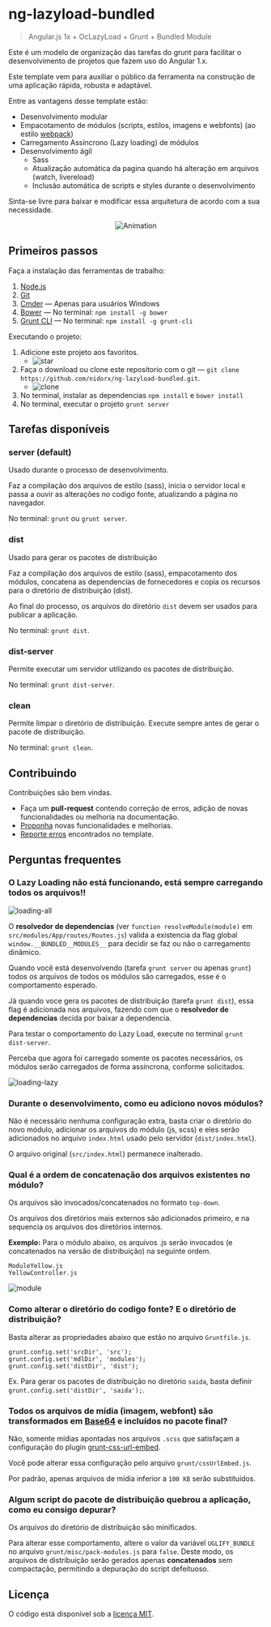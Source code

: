 # ng-lazyload-bundled

> Angular.js 1x + OcLazyLoad + Grunt + Bundled Module


Este é um modelo de organização das tarefas do grunt para facilitar o desenvolvimento
de projetos que fazem uso do Angular 1.x.

Este template vem para auxiliar o público da ferramenta na construção de uma aplicação rápida, robusta e adaptável.

Entre as vantagens desse template estão:

* Desenvolvimento modular
* Empacotamento de módulos (scripts, estilos, imagens e webfonts) (ao estilo [webpack](https://webpack.github.io))
* Carregamento Assíncrono (Lazy loading) de módulos
* Desenvolvimento ágil
    - Sass
    - Atualização automática da pagina quando há alteração em arquivos (watch, livereload)
    - Inclusão automática de scripts e styles durante o desenvolvimento


Sinta-se livre para baixar e modificar essa arquitetura de acordo com a sua necessidade.

<div align="center">
    <img
        src="https://github.com/nidorx/ng-lazyload-bundled/raw/master/doc/animation.gif"
        alt="Animation" style="max-width:100%;">
</div>

## Primeiros passos

Faça a instalação das ferramentas de trabalho:

1. [Node.js](https://nodejs.org/en/download)
2. [Git](https://git-scm.com/downloads)
3. [Cmder](http://cmder.net) — Apenas para usuários Windows
4. [Bower](https://bower.io) — No terminal: `npm install -g bower`
5. [Grunt CLI](http://gruntjs.com) — No terminal: `npm install -g grunt-cli`


Executando o projeto:

1. Adicione este projeto aos favoritos.
    - ![star](doc/star.png)
2. Faça o download ou clone este repositorio com o git — `git clone https://github.com/nidorx/ng-lazyload-bundled.git`.
    - ![clone](doc/clone.png)
3. No terminal, instalar as dependencias `npm install` e `bower install`
3. No terminal, executar o projeto `grunt server`

## Tarefas disponíveis

### server (default)

Usado durante o processo de desenvolvimento.

Faz a compilação dos arquivos de estilo (sass), inicia o servidor local e passa a ouvir as alterações no codigo fonte,
atualizando a página no navegador.

No terminal: `grunt` ou `grunt server`.


### dist

Usado para gerar os pacotes de distribuição

Faz a compilação dos arquivos de estilo (sass), empacotamento dos módulos, concatena as dependencias de fornecedores
e copia os recursos para o diretório de distribuição (dist).

Ao final do processo, os arquivos do diretório `dist` devem ser usados para publicar a aplicação.

No terminal: `grunt dist`.


### dist-server

Permite executar um servidor utilizando os pacotes de distribuição.

No terminal: `grunt dist-server`.

### clean

Permite limpar o diretório de distribuição. Execute sempre antes de gerar o pacote de distribuição.

No terminal: `grunt clean`.


## Contribuindo

Contribuições são bem vindas.

* Faça um **pull-request** contendo correção de erros, adição de novas funcionalidades ou melhoria na documentação.
* [Proponha](https://github.com/nidorx/ng-lazyload-bundled/issues) novas funcionalidades e melhorias.
* [Reporte erros](https://github.com/nidorx/ng-lazyload-bundled/issues) encontrados no template.


## Perguntas frequentes


### O Lazy Loading não está funcionando, está sempre carregando todos os arquivos!!

![loading-all](doc/loading-all.png)

O **resolvedor de dependencias** (ver `function resolveModule(module)` em `src/modules/App/routes/Routes.js`) valida a existencia da flag global `window.__BUNDLED__MODULES__` para decidir se faz ou não o carregamento dinâmico.

Quando você está desenvolvendo (tarefa `grunt server` ou apenas `grunt`) todos os arquivos de todos os módulos são carregados, esse é o comportamento esperado.

Já quando voce gera os pacotes de distribuição (tarefa `grunt dist`), essa flag é adicionada nos arquivos, fazendo com que o **resolvedor de dependencias** decida por baixar a dependencia.

Para testar o comportamento do Lazy Load, execute no terminal `grunt dist-server`.

Perceba que agora foi carregado somente os pacotes necessários, os módulos serão carregados de forma assíncrona, conforme solicitados.

![loading-lazy](doc/loading-lazy.png)


### Durante o desenvolvimento, como eu adiciono novos módulos?

Não é necessário nenhuma configuração extra, basta criar o diretório do novo módulo, adicionar os arquivos do módulo (js, scss) e eles serão adicionados no arquivo `index.html` usado pelo servidor (`dist/index.html`).

O arquivo original (`src/index.html`) permanece inalterado.



### Qual é a ordem de concatenação dos arquivos existentes no módulo?

Os arquivos são invocados/concatenados no formato `top-down`.

Os arquivos dos diretórios mais externos são adicionados primeiro, e na sequencia os arquivos dos diretórios internos.

**Exemplo:**  Para o módulo abaixo, os arquivos .js serão invocados (e concatenados na versão de distribuição) na seguinte ordem.

```
ModuleYellow.js
YellowController.js
```

![module](doc/module.png)


### Como alterar o diretório do codigo fonte? E o diretório de distribuição?

Basta alterar as propriedades abaixo que estão no arquivo `Gruntfile.js`.

```
grunt.config.set('srcDir', 'src');
grunt.config.set('mdlDir', 'modules');
grunt.config.set('distDir', 'dist');
```

Ex. Para gerar os pacotes de distribuição no diretório `saida`, basta definir `grunt.config.set('distDir', 'saida');`.



### Todos os arquivos de mídia (imagem, webfont) são transformados em [Base64](https://pt.wikipedia.org/wiki/Base64) e incluídos no pacote final?

Não, somente mídias apontadas nos arquivos `.scss` que satisfaçam a configuração do plugin
[grunt-css-url-embed](https://github.com/mihhail-lapushkin/grunt-css-url-embed).

Você pode alterar essa configuração pelo arquivo `grunt/cssUrlEmbed.js`.

Por padrão, apenas arquivos de mídia inferior a `100 KB` serão substituídos.


### Algum script do pacote de distribuição quebrou a aplicação, como eu consigo depurar?

Os arquivos do diretório de distribuição são minificados.

Para alterar esse comportamento, altere o valor da variável `UGLIFY_BUNDLE` no arquivo `grunt/misc/pack-modules.js` para  `false`.
Deste modo, os arquivos de distribuição serão gerados apenas **concatenados** sem compactação, permitindo a depuração do script defeituoso.



## Licença

O código está disponível sob a [licença MIT](LICENSE).

